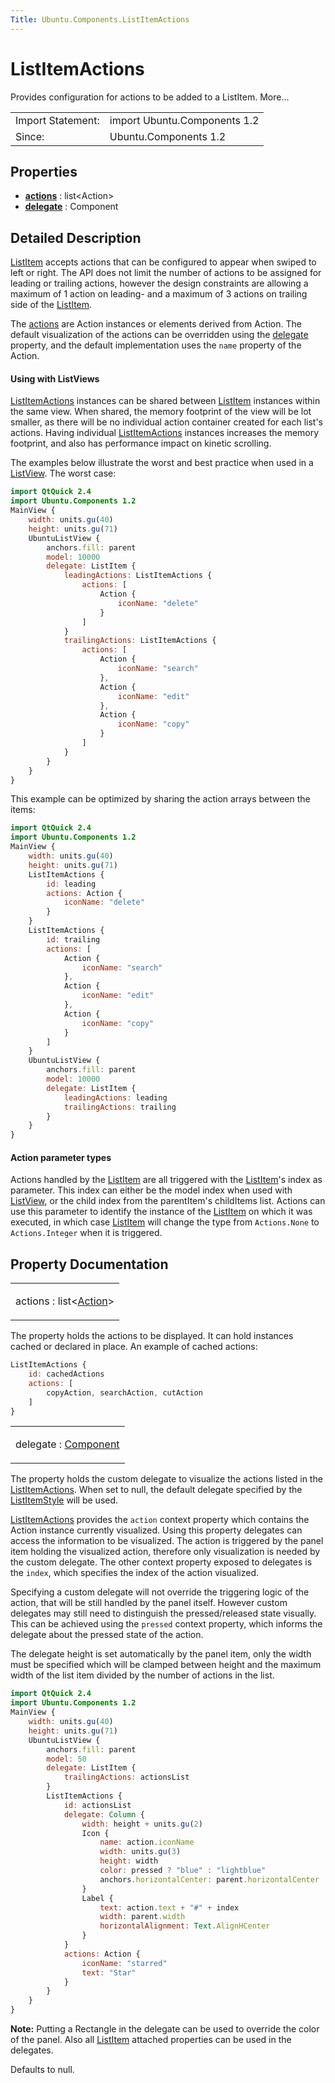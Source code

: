 ```yaml
---
Title: Ubuntu.Components.ListItemActions
---
```

        
ListItemActions
===============

<span class="subtitle"></span>
Provides configuration for actions to be added to a ListItem. More...

|                   |                              |
|-------------------|------------------------------|
| Import Statement: | import Ubuntu.Components 1.2 |
| Since:            | Ubuntu.Components 1.2        |

<span id="properties"></span>
Properties
----------

-   ****[actions](#actions-prop)**** : list&lt;Action&gt;
-   ****[delegate](#delegate-prop)**** : Component

<span id="details"></span>
Detailed Description
--------------------

[ListItem](../Ubuntu.Components.ListItem.md) accepts actions that can be configured to appear when swiped to left or right. The API does not limit the number of actions to be assigned for leading or trailing actions, however the design constraints are allowing a maximum of 1 action on leading- and a maximum of 3 actions on trailing side of the [ListItem](../Ubuntu.Components.ListItem.md).

The [actions](#actions-prop) are Action instances or elements derived from Action. The default visualization of the actions can be overridden using the [delegate](#delegate-prop) property, and the default implementation uses the `name` property of the Action.

<span id="using-with-listviews"></span>
#### Using with ListViews

[ListItemActions](index.html) instances can be shared between [ListItem](../Ubuntu.Components.ListItem.md) instances within the same view. When shared, the memory footprint of the view will be lot smaller, as there will be no individual action container created for each list's actions. Having individual [ListItemActions](index.html) instances increases the memory footprint, and also has performance impact on kinetic scrolling.

The examples below illustrate the worst and best practice when used in a [ListView](../../sdk-14.10/QtQuick.ListView.md). The worst case:

``` qml
import QtQuick 2.4
import Ubuntu.Components 1.2
MainView {
    width: units.gu(40)
    height: units.gu(71)
    UbuntuListView {
        anchors.fill: parent
        model: 10000
        delegate: ListItem {
            leadingActions: ListItemActions {
                actions: [
                    Action {
                        iconName: "delete"
                    }
                ]
            }
            trailingActions: ListItemActions {
                actions: [
                    Action {
                        iconName: "search"
                    },
                    Action {
                        iconName: "edit"
                    },
                    Action {
                        iconName: "copy"
                    }
                ]
            }
        }
    }
}
```

This example can be optimized by sharing the action arrays between the items:

``` qml
import QtQuick 2.4
import Ubuntu.Components 1.2
MainView {
    width: units.gu(40)
    height: units.gu(71)
    ListItemActions {
        id: leading
        actions: Action {
            iconName: "delete"
        }
    }
    ListItemActions {
        id: trailing
        actions: [
            Action {
                iconName: "search"
            },
            Action {
                iconName: "edit"
            },
            Action {
                iconName: "copy"
            }
        ]
    }
    UbuntuListView {
        anchors.fill: parent
        model: 10000
        delegate: ListItem {
            leadingActions: leading
            trailingActions: trailing
        }
    }
}
```

<span id="action-parameter-types"></span>
#### Action parameter types

Actions handled by the [ListItem](../Ubuntu.Components.ListItem.md) are all triggered with the [ListItem](../Ubuntu.Components.ListItem.md)'s index as parameter. This index can either be the model index when used with [ListView](../../sdk-14.10/QtQuick.ListView.md), or the child index from the parentItem's childItems list. Actions can use this parameter to identify the instance of the [ListItem](../Ubuntu.Components.ListItem.md) on which it was executed, in which case [ListItem](../Ubuntu.Components.ListItem.md) will change the type from `Actions.None` to `Actions.Integer` when it is triggered.

Property Documentation
----------------------

<table>
<colgroup>
<col width="100%" />
</colgroup>
<tbody>
<tr class="odd">
<td><p><span id="actions-prop"></span><span class="name">actions</span> : <span class="type">list</span>&lt;<span class="type"><a href="Ubuntu.Components.Action.md">Action</a></span>&gt;</p></td>
</tr>
</tbody>
</table>

The property holds the actions to be displayed. It can hold instances cached or declared in place. An example of cached actions:

``` qml
ListItemActions {
    id: cachedActions
    actions: [
        copyAction, searchAction, cutAction
    ]
}
```

<table>
<colgroup>
<col width="100%" />
</colgroup>
<tbody>
<tr class="odd">
<td><p><span id="delegate-prop"></span><span class="name">delegate</span> : <span class="type"><a href="../sdk-14.10/QtQml.Component.md">Component</a></span></p></td>
</tr>
</tbody>
</table>

The property holds the custom delegate to visualize the actions listed in the [ListItemActions](index.html). When set to null, the default delegate specified by the [ListItemStyle](../Ubuntu.Components.Styles.ListItemStyle.md) will be used.

[ListItemActions](index.html) provides the `action` context property which contains the Action instance currently visualized. Using this property delegates can access the information to be visualized. The action is triggered by the panel item holding the visualized action, therefore only visualization is needed by the custom delegate. The other context property exposed to delegates is the `index`, which specifies the index of the action visualized.

Specifying a custom delegate will not override the triggering logic of the action, that will be still handled by the panel itself. However custom delegates may still need to distinguish the pressed/released state visually. This can be achieved using the `pressed` context property, which informs the delegate about the pressed state of the action.

The delegate height is set automatically by the panel item, only the width must be specified which will be clamped between height and the maximum width of the list item divided by the number of actions in the list.

``` qml
import QtQuick 2.4
import Ubuntu.Components 1.2
MainView {
    width: units.gu(40)
    height: units.gu(71)
    UbuntuListView {
        anchors.fill: parent
        model: 50
        delegate: ListItem {
            trailingActions: actionsList
        }
        ListItemActions {
            id: actionsList
            delegate: Column {
                width: height + units.gu(2)
                Icon {
                    name: action.iconName
                    width: units.gu(3)
                    height: width
                    color: pressed ? "blue" : "lightblue"
                    anchors.horizontalCenter: parent.horizontalCenter
                }
                Label {
                    text: action.text + "#" + index
                    width: parent.width
                    horizontalAlignment: Text.AlignHCenter
                }
            }
            actions: Action {
                iconName: "starred"
                text: "Star"
            }
        }
    }
}
```

**Note:** Putting a Rectangle in the delegate can be used to override the color of the panel. Also all [ListItem](../Ubuntu.Components.ListItem.md) attached properties can be used in the delegates.

Defaults to null.

